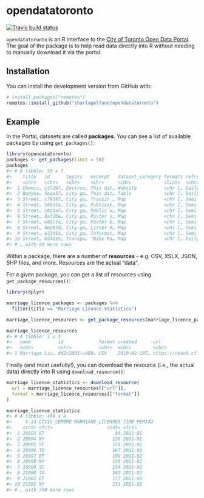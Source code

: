 
<!-- README.md is generated from README.Rmd. Please edit that file -->

# opendatatoronto

<!-- badges: start -->

[![Travis build
status](https://travis-ci.org/sharlagelfand/opendatatoronto.svg?branch=master)](https://travis-ci.org/sharlagelfand/opendatatoronto)
<!-- badges: end -->

`opendatatoronto` is an R interface to the [City of Toronto Open Data
Portal](https://portal0.cf.opendata.inter.sandbox-toronto.ca/). The goal
of the package is to help read data directly into R without needing to
manually download it via the portal.

## Installation

You can install the development version from GitHub with:

``` r
# install.packages("remotes")
remotes::install_github("sharlagelfand/opendatatoronto")
```

## Example

In the Portal, datasets are called **packages**. You can see a list of
available packages by using `get_packages()`:

``` r
library(opendatatoronto)
packages <- get_packages(limit = 50)
packages
#> # A tibble: 50 x 7
#>    title   id      topics   excerpt   dataset_category formats refresh_rate
#>    <chr>   <chr>   <chr>    <chr>     <chr>            <list>  <chr>       
#>  1 Chemic… c3729f… Environ… This dat… Website          <chr [… Daily       
#>  2 BodySa… 5eaa37… City go… This dat… Table            <chr [… Daily       
#>  3 Street… c7934f… City go… Transit … Map              <chr [… Semi-annual…
#>  4 Street… 586a1e… City go… Publicat… Map              <chr [… Semi-annual…
#>  5 Street… 1021a7… City go… Public w… Map              <chr [… Semi-annual…
#>  6 Street… 8af26e… City go… Poster s… Map              <chr [… Semi-annual…
#>  7 Street… e85c1a… City go… Poster b… Map              <chr [… Semi-annual…
#>  8 Street… 6ed67d… City go… Litter R… Map              <chr [… Semi-annual…
#>  9 Street… e33453… City go… Informat… Map              <chr [… Semi-annual…
#> 10 Street… 024155… Transpo… "Bike Pa… Map              <chr [… Daily       
#> # … with 40 more rows
```

Within a package, there are a number of **resources** - e.g. CSV, XSLX,
JSON, SHP files, and more. Resources are the actual “data”.

For a given package, you can get a list of resources using
`get_package_resources()`:

``` r
library(dplyr)

marriage_licence_packages <- packages %>%
  filter(title == "Marriage Licence Statistics")

marriage_licence_resources <- get_package_resources(marriage_licence_packages[["id"]])

marriage_licence_resources
#> # A tibble: 1 x 5
#>   name          id             format created      url                     
#>   <chr>         <chr>          <chr>  <chr>        <chr>                   
#> 1 Marriage Lic… dd2c2891-c489… CSV    2019-02-19T… https://ckan0.cf.openda…
```

Finally (and most usefully\!), you can download the resource (i.e., the
actual data) directly into R using `download_resource()`:

``` r
marriage_licence_statistics <- download_resource(
  url = marriage_licence_resources[["url"]],
  format = marriage_licence_resources[["format"]]
)

marriage_licence_statistics
#> # A tibble: 408 x 4
#>     X_id CIVIC_CENTRE MARRIAGE_LICENSES TIME_PERIOD
#>    <int> <fct>                    <int> <fct>      
#>  1 20993 ET                          80 2011-01    
#>  2 20994 NY                         136 2011-01    
#>  3 20995 SC                         159 2011-01    
#>  4 20996 TO                         367 2011-01    
#>  5 20997 ET                         109 2011-02    
#>  6 20998 NY                         150 2011-02    
#>  7 20999 SC                         154 2011-02    
#>  8 21000 TO                         383 2011-02    
#>  9 21001 ET                         177 2011-03    
#> 10 21002 NY                         231 2011-03    
#> # … with 398 more rows
```
